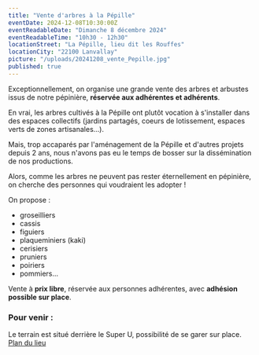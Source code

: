```yaml
---
title: "Vente d'arbres à la Pépille"
eventDate: 2024-12-08T10:30:00Z
eventReadableDate: "Dimanche 8 décembre 2024"
eventReadableTime: "10h30 - 12h30"
locationStreet: "La Pépille, lieu dit les Rouffes"
locationCity: "22100 Lanvallay"
picture: "/uploads/20241208_vente_Pepille.jpg"
published: true
---
```


Exceptionnellement, on organise une grande vente des arbres et arbustes issus de notre pépinière, **réservée aux adhérentes et adhérents**.

<!--more-->

En vrai, les arbres cultivés à la Pépille ont plutôt vocation à s'installer dans des espaces collectifs (jardins partagés, coeurs de lotissement, espaces verts de zones artisanales...). 

Mais, trop accaparés par l'aménagement de la Pépille et d'autres projets depuis 2 ans, nous n'avons pas eu le temps de bosser sur la dissémination de nos productions.

Alors, comme les arbres ne peuvent pas rester éternellement en pépinière, on cherche des personnes qui voudraient les adopter ! 

On propose : 

- groseilliers
- cassis
- figuiers
- plaqueminiers (kaki)
- cerisiers
- pruniers
- poiriers
- pommiers...

Vente à **prix libre**, réservée aux personnes adhérentes, avec **adhésion possible sur place**.

### Pour venir :

Le terrain est situé derrière le Super U, possibilité de se garer sur place.
[Plan du lieu](https://www.openstreetmap.org/#map=17/48.44885/-2.01522&layers=N)
